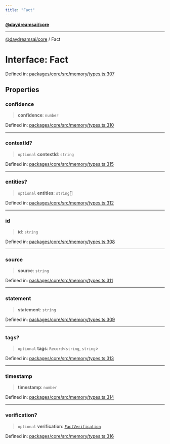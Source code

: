 ```yaml
---
title: "Fact"
---
```


[**@daydreamsai/core**](./api-reference.md)

***

[@daydreamsai/core](./api-reference.md) / Fact

# Interface: Fact

Defined in: [packages/core/src/memory/types.ts:307](https://github.com/dojoengine/daydreams/blob/877d54c3d7a1ffa2e1fe799ae3402216c969af05/packages/core/src/memory/types.ts#L307)

## Properties

### confidence

> **confidence**: `number`

Defined in: [packages/core/src/memory/types.ts:310](https://github.com/dojoengine/daydreams/blob/877d54c3d7a1ffa2e1fe799ae3402216c969af05/packages/core/src/memory/types.ts#L310)

***

### contextId?

> `optional` **contextId**: `string`

Defined in: [packages/core/src/memory/types.ts:315](https://github.com/dojoengine/daydreams/blob/877d54c3d7a1ffa2e1fe799ae3402216c969af05/packages/core/src/memory/types.ts#L315)

***

### entities?

> `optional` **entities**: `string`[]

Defined in: [packages/core/src/memory/types.ts:312](https://github.com/dojoengine/daydreams/blob/877d54c3d7a1ffa2e1fe799ae3402216c969af05/packages/core/src/memory/types.ts#L312)

***

### id

> **id**: `string`

Defined in: [packages/core/src/memory/types.ts:308](https://github.com/dojoengine/daydreams/blob/877d54c3d7a1ffa2e1fe799ae3402216c969af05/packages/core/src/memory/types.ts#L308)

***

### source

> **source**: `string`

Defined in: [packages/core/src/memory/types.ts:311](https://github.com/dojoengine/daydreams/blob/877d54c3d7a1ffa2e1fe799ae3402216c969af05/packages/core/src/memory/types.ts#L311)

***

### statement

> **statement**: `string`

Defined in: [packages/core/src/memory/types.ts:309](https://github.com/dojoengine/daydreams/blob/877d54c3d7a1ffa2e1fe799ae3402216c969af05/packages/core/src/memory/types.ts#L309)

***

### tags?

> `optional` **tags**: `Record`\<`string`, `string`\>

Defined in: [packages/core/src/memory/types.ts:313](https://github.com/dojoengine/daydreams/blob/877d54c3d7a1ffa2e1fe799ae3402216c969af05/packages/core/src/memory/types.ts#L313)

***

### timestamp

> **timestamp**: `number`

Defined in: [packages/core/src/memory/types.ts:314](https://github.com/dojoengine/daydreams/blob/877d54c3d7a1ffa2e1fe799ae3402216c969af05/packages/core/src/memory/types.ts#L314)

***

### verification?

> `optional` **verification**: [`FactVerification`](./FactVerification.md)

Defined in: [packages/core/src/memory/types.ts:316](https://github.com/dojoengine/daydreams/blob/877d54c3d7a1ffa2e1fe799ae3402216c969af05/packages/core/src/memory/types.ts#L316)
